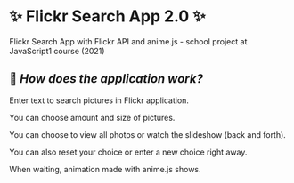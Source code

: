 # :sparkles: Flickr Search App 2.0 :sparkles:
Flickr Search App with Flickr API and anime.js - school project at JavaScript1 course (2021) 

## :pushpin: _How does the application work?_
Enter text to search pictures in Flickr application.

You can choose amount and size of pictures. 

You can choose to view all photos or watch the slideshow (back and forth).

You can also reset your choice or enter a new choice right away.

When waiting, animation made with anime.js shows.

